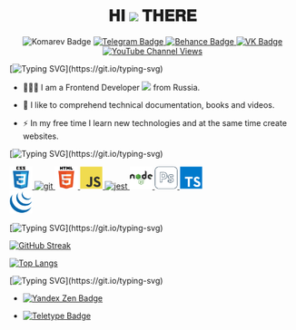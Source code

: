 <div align="center">
<h1>
  𝐇𝐈 
<img src="https://media.giphy.com/media/nnRinBUDyn1VIkJlFz/giphy.gif" width="100">
  𝐓𝐇𝐄𝐑𝐄
<!--<img src="https://media.giphy.com/media/z7TxRm5LBblTWf78nD/giphy.gif" width="150px"/>-->
</h1>
</div>

<!-- <div id="header" align="center">
  <img src="https://media.giphy.com/media/jF1oqkXJL0Mda/giphy.gif" width="500"/>
</div> -->

<div id="badges" align="center">
  
  <img src="https://komarev.com/ghpvc/?username=DimaKichigin&style=plastic&color=blueviolet" alt="Komarev Badge"/>
    <a href="https://t.me/d1mak1ch1g1n">
    <img src="https://img.shields.io/badge/-9cf?style=plastic&logo=telegram&logoColor=white" alt="Telegram Badge"/>  
  </a>
  <a href="https://www.behance.net/dimakichigin">
    <img src="https://img.shields.io/badge/-black?style=plastic&logo=behance&logoColor=white" alt="Behance Badge"/>
  </a>
  <a href="https://vk.com/id83828580">
    <img src="https://img.shields.io/badge/-blue?style=plastic&logo=vk&logoColor=white" alt="VK Badge"/> 
  </a>
  <a href="https://www.youtube.com/@dima-kichigin">
    <img alt="YouTube Channel Views" src="https://img.shields.io/youtube/channel/views/UCBTcw_6J3FtYUHZEzTuERLw">
  </a>
  
   </div>

 <!--<div align="right">


 </div> -->
 
<!--
<div align="center">
  <img src="https://media.giphy.com/media/JIX9t2j0ZTN9S/giphy.gif" width="300" height="300"/>
</div>
-->
<!-- ### :man_technologist: About Me : -->
 [![Typing SVG](https://readme-typing-svg.herokuapp.com?color=%2336BCF7&lines=About+Me+:)](https://git.io/typing-svg)


- 👨🏼‍💻 I am a Frontend Developer <img src="https://media.giphy.com/media/WUlplcMpOCEmTGBtBW/giphy.gif" width="30"> from Russia.

- :seedling: I like to comprehend technical documentation, books and videos.

- :zap: In my free time I learn new technologies and at the same time create websites.
<!-- ### :hammer_and_wrench: Languages and Tools : -->
 [![Typing SVG](https://readme-typing-svg.herokuapp.com?color=%2336BCF7&lines=Languages+And+Tools+:)](https://git.io/typing-svg)
 
<div>
<a href="https://www.w3schools.com/css/" target="_blank" rel="noreferrer"> <img src="https://raw.githubusercontent.com/devicons/devicon/master/icons/css3/css3-original-wordmark.svg" alt="css3" width="40" height="40"/> </a>
<a href="https://git-scm.com/" target="_blank" rel="noreferrer"> <img src="https://www.vectorlogo.zone/logos/git-scm/git-scm-icon.svg" alt="git" width="40" height="40"/> </a> 
  <a href="https://www.w3.org/html/" target="_blank" rel="noreferrer"> <img src="https://raw.githubusercontent.com/devicons/devicon/master/icons/html5/html5-original-wordmark.svg" alt="html5" width="40" height="40"/> </a> 
  <a href="https://developer.mozilla.org/en-US/docs/Web/JavaScript" target="_blank" rel="noreferrer"> <img src="https://raw.githubusercontent.com/devicons/devicon/master/icons/javascript/javascript-original.svg" alt="javascript" width="40" height="40"/> </a>
  <a href="https://jestjs.io" target="_blank" rel="noreferrer"> <img src="https://www.vectorlogo.zone/logos/jestjsio/jestjsio-icon.svg" alt="jest" width="40" height="40"/> </a>
  <a href="https://nodejs.org" target="_blank" rel="noreferrer"> <img src="https://raw.githubusercontent.com/devicons/devicon/master/icons/nodejs/nodejs-original-wordmark.svg" alt="nodejs" width="40" height="40"/> </a> 
  <a href="https://www.photoshop.com/en" target="_blank" rel="noreferrer"> <img src="https://raw.githubusercontent.com/devicons/devicon/master/icons/photoshop/photoshop-line.svg" alt="photoshop" width="40" height="40"/> </a> 
  <a href="https://www.typescriptlang.org/" target="_blank" rel="noreferrer"> <img src="https://raw.githubusercontent.com/devicons/devicon/master/icons/typescript/typescript-original.svg" alt="typescript" width="40" height="40"/> </a> 
  </div>
   <a href="https://jquery.com/" target="_blank" rel="noreferrer"> <img 
src="https://raw.githubusercontent.com/devicons/devicon/master/icons/jquery/jquery-original.svg" alt="jquery" width="40" height="40"/> </a> 
  </div>
  <!-- ### :fire: My Stats : -->
  
[![Typing SVG](https://readme-typing-svg.herokuapp.com?color=%2336BCF7&lines=My+Stats+:)](https://git.io/typing-svg)

[![GitHub Streak](http://github-readme-streak-stats.herokuapp.com?user=DimaKichigin&theme=nightowl&border_radius=5&date_format=n%2Fj%5B%2FY%5D&ring=7AF6FF)](https://git.io/streak-stats)  

[![Top Langs](https://github-readme-stats.vercel.app/api/top-langs/?username=DimaKichigin&theme=nightowl&border_radius=5&langs_count=6&hide=makefile)](https://github.com/anuraghazra/github-readme-stats)

<!-- ### :writing_hand: Blog Posts : -->

[![Typing SVG](https://readme-typing-svg.herokuapp.com?color=%2336BCF7&lines=Blog+Posts+:)](https://git.io/typing-svg)

- <a href="https://dzen.ru/id/6208e9e7ebf82d5853e4f0ec">
   <img src="https://img.shields.io/badge/YandexZen-black?style=plastic&logo=yandexzen&logoColor=white" alt="Yandex Zen Badge"/> 
<a href="">

- <a href="https://teletype.in/@dimakichigin">
   <img src="https://img.shields.io/badge/Teletype-black?style=plastic&logo=Teletype&logoColor=white" alt="Teletype Badge"/> 
<a href="">


<!-- ![snake gif](https://github.com/gruselhaus/gruselhaus/blob/output/github-contribution-grid-snake.svg) -->



